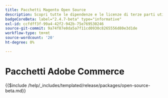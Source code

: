 ```yaml
---
title: Pacchetti Magento Open Source
description: Scopri tutte le dipendenze e le licenze di terze parti utilizzate nel Magento Open Source.
badgeCoreBeta: label="2.4.7-beta" type="informative"
exl-id: ccfdff3f-99a4-42f2-942b-75e769530246
source-git-commit: 9a74f87e0da5a7f11cd0930c8265556d80e3d1de
workflow-type: tm+mt
source-wordcount: '20'
ht-degree: 0%

---
```


# Pacchetti Adobe Commerce

{{$include /help/_includes/templated/release/packages/open-source-beta.md}}
